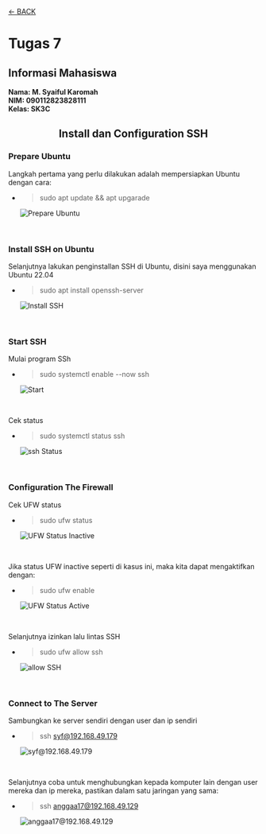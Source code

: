 [←    BACK](https://github.com/SyaifulKaromah/Tugas-Sistem-Operasi-/blob/main/README.md)

# Tugas 7
## Informasi Mahasiswa
**Nama: M. Syaiful Karomah**\
**NIM: 090112823828111**\
**Kelas: SK3C**
<br>
<div align="Center">
  
## Install dan Configuration SSH

</div>

### Prepare Ubuntu
Langkah pertama yang perlu dilakukan adalah mempersiapkan Ubuntu dengan cara:
  - > sudo apt update && apt upgarade

    ![Prepare Ubuntu](https://github.com/user-attachments/assets/56e1da06-23ea-4b97-a514-763fddd0223e)

<br>

### Install SSH on Ubuntu
Selanjutnya lakukan penginstallan SSH di Ubuntu, disini saya menggunakan Ubuntu 22.04 
  - > sudo apt install openssh-server

    ![Install SSH](https://github.com/user-attachments/assets/a5f0e693-fc2c-4401-898c-c0d284bbf146)

<br>

### Start SSH
Mulai program SSh
  - > sudo systemctl enable --now ssh

    ![Start](https://github.com/user-attachments/assets/45dc9bc5-ebbe-4ceb-a33c-029c36aa2771)

<br>

Cek status
  - > sudo systemctl status ssh
    
    ![ssh Status](https://github.com/user-attachments/assets/f783c950-0daa-4e4b-8e82-25b5c2931cf0)

<br>

### Configuration The Firewall
Cek UFW status
  - > sudo ufw status

    ![UFW Status Inactive](https://github.com/user-attachments/assets/1882b74b-3d6a-4e97-8d76-3bf5942f6b94)


<br>

Jika status UFW inactive seperti di kasus ini, maka kita dapat mengaktifkan dengan:
  - > sudo ufw enable
     
    ![UFW Status Active](https://github.com/user-attachments/assets/719657d3-9de9-4bdc-82a4-8274c1a2b053)

<br>

Selanjutnya izinkan lalu lintas SSH
  - > sudo ufw allow ssh
    
    ![allow SSH](https://github.com/user-attachments/assets/bda85d68-861a-4ec9-8b8f-083156db4085)

<br>

### Connect to The Server
Sambungkan ke server sendiri dengan user dan ip sendiri
  - > ssh syf@192.168.49.179

    ![syf@192.168.49.179](https://github.com/user-attachments/assets/a35538df-635e-4129-9549-7867c22fc10a)

<br>

Selanjutnya coba untuk menghubungkan kepada komputer lain dengan user mereka dan ip mereka, pastikan dalam satu jaringan yang sama:
  - > ssh anggaa17@192.168.49.129

    ![anggaa17@192.168.49.129](https://github.com/user-attachments/assets/05e44535-099c-4856-85cc-f1f7bde19c23)
